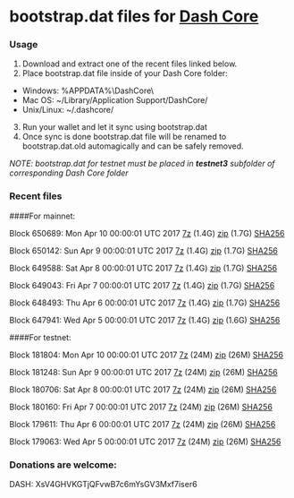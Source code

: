 # bootstrap.dat files for [Dash Core](https://www.dash.org)

### Usage

1. Download and extract one of the recent files linked below.
2. Place bootstrap.dat file inside of your Dash Core folder:
 - Windows: %APPDATA%\DashCore\
 - Mac OS: ~/Library/Application Support/DashCore/
 - Unix/Linux: ~/.dashcore/
3. Run your wallet and let it sync using bootstrap.dat
4. Once sync is done bootstrap.dat file will be renamed to bootstrap.dat.old automagically and can be safely removed.

_NOTE: bootstrap.dat for testnet must be placed in **testnet3** subfolder of corresponding Dash Core folder_

### Recent files

####For mainnet:

Block 650689: Mon Apr 10 00:00:01 UTC 2017 [7z](https://transfer.sh/cE6d2/bootstrap.dat.20170410.7z) (1.4G) [zip](https://transfer.sh/K4elw/bootstrap.dat.20170410.zip) (1.7G) [SHA256](https://transfer.sh/EW8Vg/sha256.txt)

Block 650142: Sun Apr  9 00:00:01 UTC 2017 [7z](https://transfer.sh/WqS5w/bootstrap.dat.20170409.7z) (1.4G) [zip](https://transfer.sh/11jKLK/bootstrap.dat.20170409.zip) (1.7G) [SHA256](https://transfer.sh/uc1Jl/sha256.txt)

Block 649588: Sat Apr  8 00:00:01 UTC 2017 [7z](https://transfer.sh/NV58n/bootstrap.dat.20170408.7z) (1.4G) [zip](https://transfer.sh/13SRl/bootstrap.dat.20170408.zip) (1.7G) [SHA256](https://transfer.sh/4H26y/sha256.txt)

Block 649043: Fri Apr  7 00:00:01 UTC 2017 [7z](https://transfer.sh/fI8Ue/bootstrap.dat.20170407.7z) (1.4G) [zip](https://transfer.sh/C0X2a/bootstrap.dat.20170407.zip) (1.7G) [SHA256](https://transfer.sh/RW1bg/sha256.txt)

Block 648493: Thu Apr  6 00:00:01 UTC 2017 [7z](https://transfer.sh/JuLxY/bootstrap.dat.20170406.7z) (1.4G) [zip](https://transfer.sh/12Spi9/bootstrap.dat.20170406.zip) (1.7G) [SHA256](https://transfer.sh/Vsh14/sha256.txt)

Block 647941: Wed Apr  5 00:00:01 UTC 2017 [7z](https://transfer.sh/4LrnI/bootstrap.dat.20170405.7z) (1.4G) [zip](https://transfer.sh/Vv8Su/bootstrap.dat.20170405.zip) (1.6G) [SHA256](https://transfer.sh/109V3J/sha256.txt)

####For testnet:

Block 181804: Mon Apr 10 00:00:01 UTC 2017 [7z](https://transfer.sh/cUeLa/bootstrap.dat.20170410.7z) (24M) [zip](https://transfer.sh/UqzB0/bootstrap.dat.20170410.zip) (26M) [SHA256](https://transfer.sh/16hm7P/sha256.txt)

Block 181248: Sun Apr  9 00:00:01 UTC 2017 [7z](https://transfer.sh/VD3h9/bootstrap.dat.20170409.7z) (24M) [zip](https://transfer.sh/uhUWK/bootstrap.dat.20170409.zip) (26M) [SHA256](https://transfer.sh/vhnMp/sha256.txt)

Block 180706: Sat Apr  8 00:00:01 UTC 2017 [7z](https://transfer.sh/1jdrl/bootstrap.dat.20170408.7z) (24M) [zip](https://transfer.sh/baqvp/bootstrap.dat.20170408.zip) (26M) [SHA256](https://transfer.sh/XunJR/sha256.txt)

Block 180160: Fri Apr  7 00:00:01 UTC 2017 [7z](https://transfer.sh/aOAGL/bootstrap.dat.20170407.7z) (24M) [zip](https://transfer.sh/fWgvY/bootstrap.dat.20170407.zip) (26M) [SHA256](https://transfer.sh/8FfQo/sha256.txt)

Block 179611: Thu Apr  6 00:00:01 UTC 2017 [7z](https://transfer.sh/RpxmQ/bootstrap.dat.20170406.7z) (24M) [zip](https://transfer.sh/XyZ0p/bootstrap.dat.20170406.zip) (26M) [SHA256](https://transfer.sh/urZDd/sha256.txt)

Block 179063: Wed Apr  5 00:00:01 UTC 2017 [7z](https://transfer.sh/KgxKy/bootstrap.dat.20170405.7z) (24M) [zip](https://transfer.sh/abnFC/bootstrap.dat.20170405.zip) (26M) [SHA256](https://transfer.sh/7g6DK/sha256.txt)

### Donations are welcome:

DASH: XsV4GHVKGTjQFvwB7c6mYsGV3Mxf7iser6
